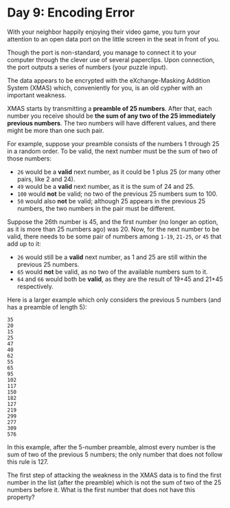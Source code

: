 # Day 9: Encoding Error

With your neighbor happily enjoying their video game,
you turn your attention to an open data port on
the little screen in the seat in front of you.

Though the port is non-standard, you manage to connect it
to your computer through the clever use of
several paperclips. Upon connection, the port outputs
a series of numbers (your puzzle input).

The data appears to be encrypted with the
eXchange-Masking Addition System (XMAS) which,
conveniently for you, is an old cypher with an
important weakness.

XMAS starts by transmitting a __preamble of 25 numbers__.
After that, each number you receive should be __the
sum of any two of the 25 immediately previous numbers__.
The two numbers will have different values,
and there might be more than one such pair.

For example, suppose your preamble consists of
the numbers 1 through 25 in a random order. 
To be valid, the next number must be the sum of
two of those numbers:

- `26` would be a __valid__ next number, as it could be
  1 plus 25 (or many other pairs, like 2 and 24).
- `49` would be a __valid__ next number, as it is
  the sum of 24 and 25.
- `100` would __not__ be valid; no two of the previous
  25 numbers sum to 100.
- `50` would also __not__ be valid; although 25 appears in the
previous 25 numbers, the two numbers in the pair must be
different.
  
Suppose the 26th number is 45, and the first number
(no longer an option, as it is more than 25 numbers ago)
was 20. Now, for the next number to be valid,
there needs to be some pair of numbers among `1-19`, `21-25`,
or `45` that add up to it:

- `26` would still be a __valid__ next number, as 1 and 25
  are still within the previous 25 numbers.
- `65` would __not__ be valid, as no two of the
  available numbers sum to it.
- `64` and `66` would both be __valid__, as they are
  the result of 19+45 and 21+45 respectively.

Here is a larger example which only considers the
previous 5 numbers (and has a preamble of length 5):

    35
    20
    15
    25
    47
    40
    62
    55
    65
    95
    102
    117
    150
    182
    127
    219
    299
    277
    309
    576

In this example, after the 5-number preamble,
almost every number is the sum of two of the previous 5 numbers;
the only number that does not follow this rule is 127.

The first step of attacking the weakness in the XMAS data is
to find the first number in the list (after the preamble)
which is not the sum of two of the 25 numbers before it.
What is the first number that does not have this property?